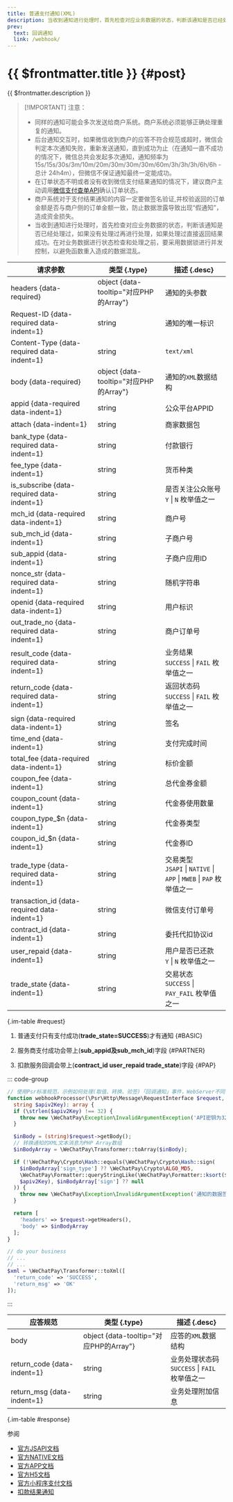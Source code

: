 ```yaml
---
title: 普通支付通知(XML)
description: 当收到通知进行处理时，首先检查对应业务数据的状态，判断该通知是否已经处理过，如果没有处理过再进行处理，如果处理过直接返回结果成功。
prev:
  text: 回调通知
  link: /webhook/
---
```


# {{ $frontmatter.title }} {#post}

{{ $frontmatter.description }}

> [!IMPORTANT] 注意：
> - 同样的通知可能会多次发送给商户系统。商户系统必须能够正确处理重复的通知。
> - 后台通知交互时，如果微信收到商户的应答不符合规范或超时，微信会判定本次通知失败，重新发送通知，直到成功为止（在通知一直不成功的情况下，微信总共会发起多次通知，通知频率为15s/15s/30s/3m/10m/20m/30m/30m/30m/60m/3h/3h/3h/6h/6h - 总计 24h4m），但微信不保证通知最终一定能成功。
> - 在订单状态不明或者没有收到微信支付结果通知的情况下，建议商户主动调用[微信支付查单API](/openapi/v2/pay/orderquery)确认订单状态。
> - 商户系统对于支付结果通知的内容一定要做签名验证,并校验返回的订单金额是否与商户侧的订单金额一致，防止数据泄露导致出现“假通知”，造成资金损失。
> - 当收到通知进行处理时，首先检查对应业务数据的状态，判断该通知是否已经处理过，如果没有处理过再进行处理，如果处理过直接返回结果成功。在对业务数据进行状态检查和处理之前，要采用数据锁进行并发控制，以避免函数重入造成的数据混乱。

| 请求参数 | 类型 {.type} | 描述 {.desc}
| -- | -- | --
| headers {data-required} | object {data-tooltip="对应PHP的Array"} | 通知的头参数
| Request-ID {data-required data-indent=1} | string | 通知的唯一标识
| Content-Type {data-required data-indent=1} | string | `text/xml`
| body {data-required} | object {data-tooltip="对应PHP的Array"} | 通知的`XML`数据结构
| appid {data-required data-indent=1} | string | 公众平台APPID
| attach {data-indent=1} | string | 商家数据包
| bank_type {data-required data-indent=1} | string | 付款银行
| fee_type {data-indent=1} | string | 货币种类
| is_subscribe {data-required data-indent=1} | string | 是否关注公众账号<br/>`Y` \| `N` 枚举值之一
| mch_id {data-required data-indent=1} | string | 商户号
| sub_mch_id {data-indent=1} | string | 子商户号
| sub_appid {data-indent=1} | string | 子商户应用ID
| nonce_str {data-required data-indent=1} | string | 随机字符串
| openid {data-required data-indent=1} | string | 用户标识
| out_trade_no {data-required data-indent=1} | string | 商户订单号
| result_code {data-required data-indent=1} | string | 业务结果<br/>`SUCCESS` \| `FAIL` 枚举值之一
| return_code {data-required data-indent=1} | string | 返回状态码<br/>`SUCCESS` \| `FAIL` 枚举值之一
| sign {data-required data-indent=1} | string | 签名
| time_end {data-indent=1} | string | 支付完成时间
| total_fee {data-required data-indent=1} | string | 标价金额
| coupon_fee {data-indent=1} | string | 总代金券金额
| coupon_count {data-indent=1} | string | 代金券使用数量
| coupon_type_$n {data-indent=1} | string | 代金券类型
| coupon_id_$n {data-indent=1} | string | 代金券ID
| trade_type {data-required data-indent=1} | string | 交易类型<br/>`JSAPI` \| `NATIVE` \| `APP` \| `MWEB` \| `PAP` 枚举值之一
| transaction_id {data-required data-indent=1} | string | 微信支付订单号
| contract_id {data-indent=1} | string | 委托代扣协议id
| user_repaid {data-indent=1} | string | ⽤户是否已还款<br/>`Y` \| `N` 枚举值之一
| trade_state {data-indent=1} | string | 交易状态<br/>`SUCCESS` \| `PAY_FAIL` 枚举值之一

{.im-table #request}

1. 普通支付只有支付成功(**trade_state=SUCCESS**)才有通知 {#BASIC}

1. 服务商支付成功会带上(**sub_appid及sub_mch_id**)字段 {#PARTNER}

1. 扣款服务回调会带上(**contract_id user_repaid trade_state**)字段 {#PAP}

::: code-group

```php [处理程序]
// 使用Psr标准规范，示例如何处理(取值、转换、验签)「回调通知」事件，WebServer不同，用法略有差异，供参考实现。
function webhookProcessor(\Psr\Http\Message\RequestInterface $request,
  string $apiv2Key): array {
  if (\strlen($apiv2Key) !== 32) {
    throw new \WeChatPay\Exception\InvalidArgumentException('API密钥为32字节，长度不对');
  }

  $inBody = (string)$request->getBody();
  // 转换通知的XML文本消息为PHP Array数组
  $inBodyArray = \WeChatPay\Transformer::toArray($inBody);

  if (!\WeChatPay\Crypto\Hash::equals(\WeChatPay\Crypto\Hash::sign(
    $inBodyArray['sign_type'] ?? \WeChatPay\Crypto\ALGO_MD5,
    \WeChatPay\Formatter::queryStringLike(\WeChatPay\Formatter::ksort($inBodyArray)),
    $apiv2Key), $inBodyArray['sign'] ?? null
  )) {
    throw new \WeChatPay\Exception\InvalidArgumentException('通知的数据签名校验未通过');
  }

  return [
    'headers' => $request->getHeaders(),
    'body' => $inBodyArray
  ];
}

// do your business
// ...
// ...
$xml = \WeChatPay\Transformer::toXml([
  'return_code' => 'SUCCESS',
  'return_msg' => 'OK'
]);
```

:::

| 应答规范 | 类型 {.type} | 描述 {.desc}
| --- | --- | ---
| body | object {data-tooltip="对应PHP的Array"} | 应答的`XML`数据结构
| return_code {data-indent=1} | string | 业务处理状态码<br/>`SUCCESS` \| `FAIL` 枚举值之一
| return_msg {data-indent=1} | string | 业务处理附加信息

{.im-table #response}

参阅
- [官方JSAPI文档](https://pay.weixin.qq.com/wiki/doc/api/jsapi.php?chapter=9_7&index=8)
- [官方NATIVE文档](https://pay.weixin.qq.com/wiki/doc/api/native.php?chapter=9_7&index=8)
- [官方APP文档](https://pay.weixin.qq.com/wiki/doc/api/app/app.php?chapter=9_7&index=3)
- [官方H5文档](https://pay.weixin.qq.com/wiki/doc/api/H5.php?chapter=9_3&index=8)
- [官方小程序支付文档](https://pay.weixin.qq.com/wiki/doc/api/wxa/wxa_api.php?chapter=9_7&index=8)
- [扣款结果通知](https://pay.weixin.qq.com/wiki/doc/api/wxpay_v2/papay/chapter4_2.shtml)
